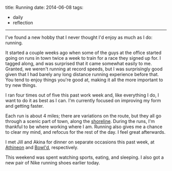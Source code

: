 title: Running
date: 2014-06-08
tags:
- daily
- reflection
---

I've found a new hobby that I never thought I'd enjoy as much as I do: running.
 
It started a couple weeks ago when some of the guys at the office started going on runs in town twice a week to train for a race they signed up for. I tagged along, and was surprised that it came somewhat easily to me. Granted, we weren't running at record speeds, but I was surprisingly good given that I had barely any long distance running experience before that. You tend to enjoy things you're good at, making it all the more important to try new things.

I ran four times out of five this past work week and, like everything I do, I want to do it as best as I can. I'm currently focused on improving my form and getting faster.

Each run is about 4 miles; there are variations on the route, but they all go through a scenic part of town, along the [shoreline](https://www.google.com/maps/@37.915408,-122.383009,15z). During the runs, I'm thankful to be where working where I am. Running also gives me a chance to clear my mind, and refocus for the rest of the day. I feel great afterwards.

I met Jill and Akina for dinner on separate occasions this past week, at [Athineon](http://www.athineon1.com/) and [Bowl'd](http://www.bowldsolano.com/), respectively.

This weekend was spent watching sports, eating, and sleeping. I also got a new pair of Nike running shoes earlier today.
